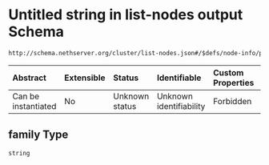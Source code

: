 # Untitled string in list-nodes output Schema

```txt
http://schema.nethserver.org/cluster/list-nodes.json#/$defs/node-info/properties/cpu/properties/family
```



| Abstract            | Extensible | Status         | Identifiable            | Custom Properties | Additional Properties | Access Restrictions | Defined In                                                          |
| :------------------ | :--------- | :------------- | :---------------------- | :---------------- | :-------------------- | :------------------ | :------------------------------------------------------------------ |
| Can be instantiated | No         | Unknown status | Unknown identifiability | Forbidden         | Allowed               | none                | [list-nodes.json\*](cluster/list-nodes.json "open original schema") |

## family Type

`string`
